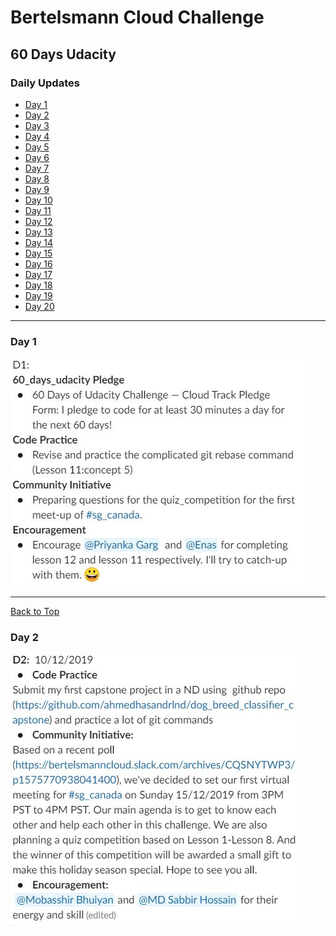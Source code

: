 # Bertelsmann Cloud Challenge

## 60 Days Udacity

<a id='top'></a>
### Daily Updates

- [Day 1](#day1)
- [Day 2](#day2)
- [Day 3](#day3)
- [Day 4](#day4)
- [Day 5](#day5)
- [Day 6](#day6)
- [Day 7](#day7)
- [Day 8](#day8)
- [Day 9](#day9)
- [Day 10](#day10)
- [Day 11](#day11)
- [Day 12](#day12)
- [Day 13](#day13)
- [Day 14](#day14)
- [Day 15](#day15)
- [Day 16](#day16)
- [Day 17](#day17)
- [Day 18](#day18)
- [Day 19](#day19)
- [Day 20](#day20)


***
### Day 1
<a id='day1'></a>

![Day1](day1.JPG)

***
[Back to Top](#top)
### Day 2
<a id='day2'></a>

![Day2](day2.JPG)
